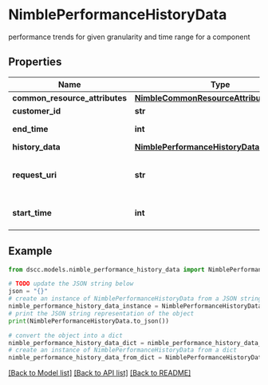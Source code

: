 # NimblePerformanceHistoryData

performance trends for given granularity and time range for a component

## Properties

Name | Type | Description | Notes
------------ | ------------- | ------------- | -------------
**common_resource_attributes** | [**NimbleCommonResourceAttributes**](NimbleCommonResourceAttributes.md) |  | [optional] 
**customer_id** | **str** | customerId | [optional] 
**end_time** | **int** | end time of history data | [optional] 
**history_data** | [**NimblePerformanceHistoryDataHistoryData**](NimblePerformanceHistoryDataHistoryData.md) |  | [optional] 
**request_uri** | **str** | requestUri for detailed storage object | [optional] 
**start_time** | **int** | start time of history data | [optional] 

## Example

```python
from dscc.models.nimble_performance_history_data import NimblePerformanceHistoryData

# TODO update the JSON string below
json = "{}"
# create an instance of NimblePerformanceHistoryData from a JSON string
nimble_performance_history_data_instance = NimblePerformanceHistoryData.from_json(json)
# print the JSON string representation of the object
print(NimblePerformanceHistoryData.to_json())

# convert the object into a dict
nimble_performance_history_data_dict = nimble_performance_history_data_instance.to_dict()
# create an instance of NimblePerformanceHistoryData from a dict
nimble_performance_history_data_from_dict = NimblePerformanceHistoryData.from_dict(nimble_performance_history_data_dict)
```
[[Back to Model list]](../README.md#documentation-for-models) [[Back to API list]](../README.md#documentation-for-api-endpoints) [[Back to README]](../README.md)


